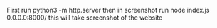 First run python3 -m http.server
then in screenshot run node index.js 0.0.0.0:8000/
this will take screenshot of the website
